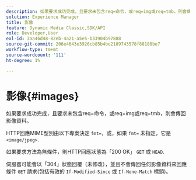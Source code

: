 ```yaml
---
description: 如果要求成功完成，且要求未包含req=命令，或req=img或req=tmb，則會傳回影像資料。
solution: Experience Manager
title: 影像
feature: Dynamic Media Classic,SDK/API
role: Developer,User
exl-id: 3aa46d48-82eb-4a21-a5e5-b33904b97888
source-git-commit: 206e4643e3926cb85b4be2189743578f88180be7
workflow-type: tm+mt
source-wordcount: '111'
ht-degree: 1%

---
```


# 影像{#images}

如果要求成功完成，且要求未包含req=命令，或req=img或req=tmb，則會傳回影像資料。

HTTP回應MIME型別由以下專案決定 `fmt=`，或，如果 `fmt=` 未指定，它是 `<image/jpeg>`.

如果要求方法為無條件，則HTTP回應狀態為「200 OK」 `GET` 或 `HEAD`.

伺服器可能會以「304」狀態回覆（未修改），並且不會傳回任何影像資料來回應條件 `GET` 請求(包括有效的 `If-Modified-Since` 或 `If-None-Match` 標頭)。
